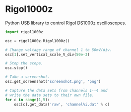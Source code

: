 # Rigol1000z
Python USB library to control Rigol DS1000z oscilloscopes.

```python
import rigol1000z

osc = rigol1000z.Rigol1000z()

# Change voltage range of channel 1 to 50mV/div.
osc[1].set_vertical_scale_V_div(50e-3)

# Stop the scope.
osc.stop()

# Take a screenshot.
osc.get_screenshot('screenshot.png', 'png')

# Capture the data sets from channels 1--4 and
# write the data sets to their own file.
for c in range(1,5):
    osc[c].get_data('raw', 'channel%i.dat' % c)
```

